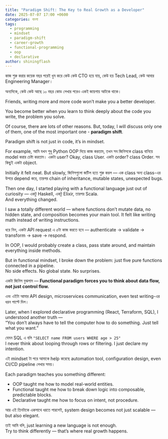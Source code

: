 ```yaml
---
title: "Paradigm Shift: The Key to Real Growth as a Developer"
date: 2025-07-07 17:00 +0600
categories: বাংলা
tags:
  - programming
  - mindset
  - paradigm-shift
  - career-growth
  - functional-programming
  - oop
  - declarative
author: shiningflash
---
```


কাজ শুরু করার কয়েক বছর পরেই ধুম করে কেউ কেউ CTO হয়ে যায়, কেউ হয় Tech Lead, কেউ আবার Engineering Manager।

অন্যদিকে, কেউ কেউ আছে ১০ বছর কোড লেখার পরেও একই জায়গায় আটকে থাকে।

Friends, writing more and more code won’t make you a better developer.

You become better when you learn to think deeply about the code you write, the problem you solve.

Of course, there are lots of other reasons. But, today, I will discuss only one of them, one of the most important one - **paradigm shift**.

Paradigm shift is not just in code, it’s in mindset.

For example, আমি যখন শুধু Python OOP দিয়ে কাজ করতাম, তখন সব জিনিসকে class বানিয়ে model করার চেষ্টা করতাম। একটা user? Okay, class User. একটা order? class Order. সব কিছুই একটা object.

Initially it felt neat. But slowly, জিনিসগুলো জটিল হতে শুরু করল — এক class অন্য class-এর উপরে depend করে, তারপর chain of inheritance, mutable states, unexpected bugs.

Then one day, I started playing with a functional language just out of curiosity — একটু Haskell, একটু Elixir, তারপর Scala.  
And everything changed.

I saw a totally different world — where functions don’t mutate data, no hidden state, and composition becomes your main tool. It felt like writing math instead of writing instructions.

ধরে নিন, একটা API request এ ৫টা কাজ করতে হবে — authenticate → validate → transform → save → respond.

In OOP, I would probably create a class, pass state around, and maintain everything inside methods.

But in functional mindset, I broke down the problem: just five pure functions connected in a pipeline.  
No side effects. No global state. No surprises.

একটা জিনিস বুঝলাম — **Functional paradigm forces you to think about data flow, not just control flow.**

এবং এইটা আমার API design, microservices communication, even test writing-এর ধরন পাল্টে দিল।

Later, when I explored declarative programming (React, Terraform, SQL), I understood another truth —  
“You don’t always have to tell the computer how to do something. Just tell what you want.”

যেমন SQL এ বলি `"SELECT name FROM users WHERE age > 25"`  
I never think about looping through rows or filtering. I just declare my intention.

এই mindset টা পরে আমাকে help করেছে automation tool, configuration design, even CI/CD pipeline লেখার সময়।

Each paradigm teaches you something different:

- OOP taught me how to model real-world entities.
- Functional taught me how to break down logic into composable, predictable blocks.
- Declarative taught me how to focus on intent, not procedure.

আর এই তিনটাকে একসাথে ধরতে পারলেই, system design becomes not just scalable — but also elegant.

তাই আমি বলি, just learning a new language is not enough.  
Try to think differently — that’s where real growth happens.
